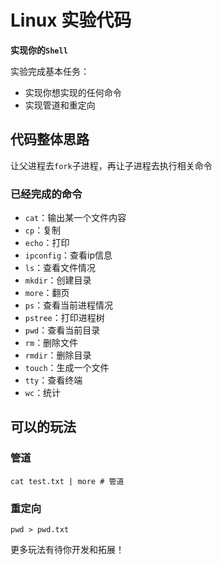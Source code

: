 # Linux 实验代码

**实现你的`Shell`**

实验完成基本任务：
* 实现你想实现的任何命令
* 实现管道和重定向

## 代码整体思路
让父进程去`fork`子进程，再让子进程去执行相关命令
### 已经完成的命令
* `cat`：输出某一个文件内容
* `cp`：复制
* `echo`：打印
* `ipconfig`：查看ip信息
* `ls`：查看文件情况
* `mkdir`：创建目录
* `more`：翻页
* `ps`：查看当前进程情况
* `pstree`：打印进程树
* `pwd`：查看当前目录
* `rm`：删除文件
* `rmdir`：删除目录
* `touch`：生成一个文件
* `tty`：查看终端
* `wc`：统计

## 可以的玩法
### 管道
```
cat test.txt | more # 管道
```
### 重定向
```
pwd > pwd.txt
```
更多玩法有待你开发和拓展！
